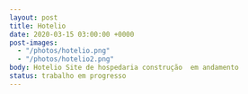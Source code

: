 ```yaml
---
layout: post
title: Hotelio
date: 2020-03-15 03:00:00 +0000
post-images:
  - "/photos/hotelio.png"
  - "/photos/hotelio2.png"
body: Hotelio Site de hospedaria construção  em andamento
status: trabalho em progresso
---
```

